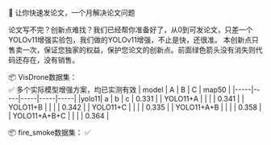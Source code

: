 🚀 让你快速发论文，一个月解决论文问题

论文写不完？创新点难找？我们已经帮你准备好了，从0到可发论文，只差一个YOLOv11增强实验包，我们做的YOLOv11增强，不止是快，还很准。
本创新点只售卖一次，保证您独家的权益，保护您论文的创新点。前面绿色箭头没有消失则代码还存在，没有销售。

📦 VisDrone数据集：  
✅ 多个实际模型增强方案，均已实测有效
| model | A | B | C | map50 |
|-----|-----|-----|-----|-----|
|yolo11|  a   |  b   | c    |  0.331   |
|  YOLO11+A   |     |     |     |  0.341   |
|  YOLO11+B   |     |     |     |  0.342   |
|   YOLO11+C  |     |     |     |   0.335  |
|  YOLO11+A+B   |     |     |     |   0.358  |
|   YOLO11+A+B+C  |     |     |     |  0.364   |



📦 fire_smoke数据集：
✅


